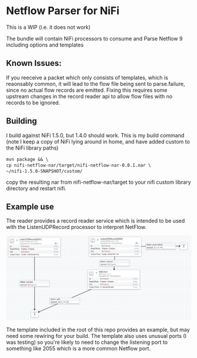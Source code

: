 <!--
  Licensed to the Apache Software Foundation (ASF) under one or more
  contributor license agreements.  See the NOTICE file distributed with
  this work for additional information regarding copyright ownership.
  The ASF licenses this file to You under the Apache License, Version 2.0
  (the "License"); you may not use this file except in compliance with
  the License.  You may obtain a copy of the License at
      http://www.apache.org/licenses/LICENSE-2.0
  Unless required by applicable law or agreed to in writing, software
  distributed under the License is distributed on an "AS IS" BASIS,
  WITHOUT WARRANTIES OR CONDITIONS OF ANY KIND, either express or implied.
  See the License for the specific language governing permissions and
  limitations under the License.
-->

# Netflow Parser for NiFi

This is a WIP (i.e. it does not work)

The bundle will contain NiFi processors to consume and Parse Netflow 9 including options and templates

## Known Issues:

If you reeceive a packet which only consists of templates, which is reaonsably common, it will lead to the flow file being sent to parse.failure, since no actual flow records are emitted. Fixing this requires some upstream changes in the record reader api to allow flow files with no records to be ignored. 

## Building 

I build against NiFi 1.5.0, but 1.4.0 should work. This is my build command (note I keep a copy of NiFi lying around in home, and have added custom to the NiFi library paths)

```
mvn package && \
cp nifi-netflow-nar/target/nifi-netflow-nar-0.0.1.nar \
~/nifi-1.5.0-SNAPSHOT/custom/
```

copy the resulting nar from nifi-netflow-nar/target to your nifi custom library directory and restart nifi.

## Example use

The reader provides a record reader service which is intended to be used with the ListenUDPRecord processor to interpret NetFlow. 

![Sample Flow](flow.png)

The template included in the root of this repo provides an example, but may need some rewiring for your build. The template also uses unusual ports (I was testing) so you're likely to need to change the listening port to something like 2055 which is a more common Netflow port.
